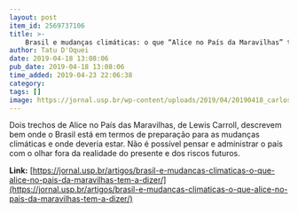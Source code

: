 ```yaml
---
layout: post
item_id: 2569737106
title: >-
    Brasil e mudanças climáticas: o que “Alice no País da Maravilhas” tem a dizer?
author: Tatu D'Oquei
date: 2019-04-18 13:08:06
pub_date: 2019-04-18 13:08:06
time_added: 2019-04-23 22:06:38
category: 
tags: []
image: https://jornal.usp.br/wp-content/uploads/2019/04/20190418_carlos-nobre.jpg
---
```


Dois trechos de Alice no País das Maravilhas, de Lewis Carroll, descrevem bem onde o Brasil está em termos de preparação para as mudanças climáticas e onde deveria estar. Não é possível pensar e administrar o país com o olhar fora da realidade do presente e dos riscos futuros.

**Link:** [https://jornal.usp.br/artigos/brasil-e-mudancas-climaticas-o-que-alice-no-pais-da-maravilhas-tem-a-dizer/](https://jornal.usp.br/artigos/brasil-e-mudancas-climaticas-o-que-alice-no-pais-da-maravilhas-tem-a-dizer/)

